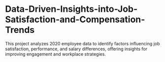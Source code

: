 # Data-Driven-Insights-into-Job-Satisfaction-and-Compensation-Trends
This project analyzes 2020 employee data to identify factors influencing job satisfaction, performance, and salary differences, offering insights for improving engagement and workplace strategies.
